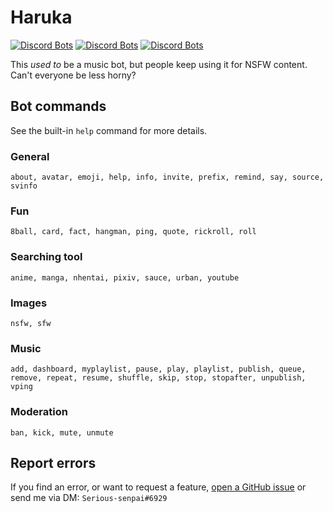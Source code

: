 # Haruka
[![Discord Bots](https://top.gg/api/widget/status/848178172536946708.svg)](https://top.gg/bot/848178172536946708)
[![Discord Bots](https://top.gg/api/widget/servers/848178172536946708.svg)](https://top.gg/bot/848178172536946708)
[![Discord Bots](https://top.gg/api/widget/owner/848178172536946708.svg)](https://top.gg/bot/848178172536946708)

This *used to* be a music bot, but people keep using it for NSFW content. Can't everyone be less horny?
## Bot commands
See the built-in `help` command for more details.
### General
```
about, avatar, emoji, help, info, invite, prefix, remind, say, source, svinfo
```
### Fun
```
8ball, card, fact, hangman, ping, quote, rickroll, roll
```
### Searching tool
```
anime, manga, nhentai, pixiv, sauce, urban, youtube
```
### Images
```
nsfw, sfw
```
### Music
```
add, dashboard, myplaylist, pause, play, playlist, publish, queue, remove, repeat, resume, shuffle, skip, stop, stopafter, unpublish, vping
```
### Moderation
```
ban, kick, mute, unmute
```
## Report errors
If you find an error, or want to request a feature, [open a GitHub issue](https://github.com/Saratoga-CV6/haruka-rewrite/issues/new) or send me via DM: `Serious-senpai#6929`
